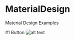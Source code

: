# MaterialDesign
Material Design Examples



#1 Button
![alt text](https://github.com/misdi/MaterialDesign/image/button.png)

